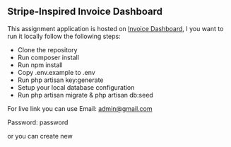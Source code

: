 

## Stripe-Inspired Invoice Dashboard

This assignment application is hosted on [Invoice Dashboard](http://invoice-table.tesfamariamteshome.com), I you want to run it locally follow the following steps:

- Clone the repository
- Run composer install
- Run npm install
- Copy .env.example to .env
- Run php artisan key:generate
- Setup your local database configuration
- Run php artisan migrate & php artisan db:seed

For live link you can use 
Email: admin@gmail.com

Password: password

or you can create new
